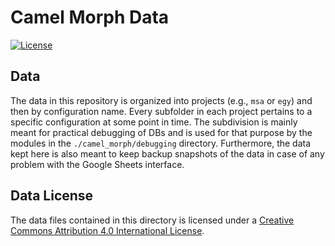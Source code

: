 # Camel Morph Data

[![License](https://mirrors.creativecommons.org/presskit/buttons/88x31/svg/by.svg)](https://creativecommons.org/licenses/by/4.0/)

## Data

The data in this repository is organized into projects (e.g., `msa` or `egy`) and then by configuration name. Every subfolder in each project pertains to a specific configuration at some point in time. The subdivision is mainly meant for practical debugging of DBs and is used for that purpose by the modules in the `./camel_morph/debugging` directory. Furthermore, the data kept here is also meant to keep backup snapshots of the data in case of any problem with the Google Sheets interface.

## Data License

The data files contained in this directory is licensed under a [Creative Commons Attribution 4.0 International License](https://creativecommons.org/licenses/by/4.0/).
